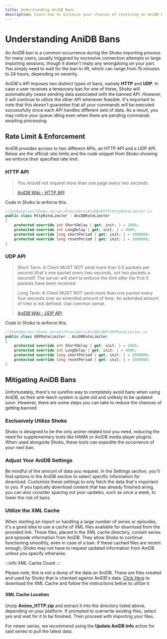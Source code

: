 ```yaml
---
title: Understanding AniDB Bans
description: Learn how to minimize your chances of receiving an AniDB Ban.
---
```


<script setup>
const osLocationColumns = [
  { name: 'OS', header: 'OS' },
  { name: 'Location', header: 'Location' }
];

const osLocationData = [
  {
    OS: 'Windows',
    Location: 'C:\\ProgramData\\ShokoServer'
  },
  {
    OS: 'Linux/macOS',
    Location: '~/.shoko/Shoko.CLI/'
  }
];
</script>

# Understanding AniDB Bans

An AniDB ban is a common occurrence during the Shoko importing process for many users, usually triggered by excessive
connection attempts or large importing sessions, though it doesn't imply any wrongdoing on your part. You simply need
to wait for the ban to lift, which can range from 15 minutes to 24 hours, depending on severity.

AniDB's API imposes two distinct types of bans, namely **HTTP** and **UDP**. In case a user receives a temporary ban
for one
of these, Shoko will automatically cease sending data associated with the banned API. However, it will continue to
utilize the other API whenever feasible. It's important to note that this doesn't guarantee that all your commands
will be executed successfully since each API handles different sets of data. As a result, you may notice your queue
idling even when there are pending commands awaiting processing.

## Rate Limit & Enforcement

AniDB provides access to two different APIs, an HTTP API and a UDP API. Below are the official rate limits and the code
snippet from Shoko showing we enforce their specified rate limit.

### HTTP API

> You should not request more than one page every two seconds.
>
> [AniDB Wiki - HTTP API](https://wiki.anidb.net/HTTP_API_Definition#Flooding_and_Caching)

Code in Shoko to enforce this.

```c#
//ShokoServer/Shoko.Server/Providers/AniDB/HTTP/HttpRateLimiter.cs
public class HttpRateLimiter : AniDBRateLimiter
{
    protected override int ShortDelay { get; init; } = 2000;
    protected override int LongDelay { get; init; } = 4000;
    protected override long shortPeriod { get; init; } = 1000000;
    protected override long resetPeriod { get; init; } = 1800000;
}
```

### UDP API

> Short Term:
> A Client MUST NOT send more than 0.5 packets per second (that's one packet every two seconds, not two packets a second!)
> The server will start to enforce the limit after the first 5 packets have been received.
>
> Long Term:
> A Client MUST NOT send more than one packet every four seconds over an extended amount of time.
> An extended amount of time is not defined. Use common sense.
>
> [AniDB Wiki - UDP API](https://wiki.anidb.net/UDP_API_Definition#Flood_Protection)

Code in Shoko to enforce this.

```c#
//ShokoServer/Shoko.Server/Providers/AniDB/UDP/UDPRateLimiter.cs
public class UDPRateLimiter : AniDBRateLimiter
{
    protected override int ShortDelay { get; init; } = 2000;
    protected override int LongDelay { get; init; } = 4000;
    protected override long shortPeriod { get; init; } = 3600000;
    protected override long resetPeriod { get; init; } = 1800000;
}
```

## Mitigating AniDB Bans

Unfortunately, there's no surefire way to completely avoid bans when using AniDB, as their anti-leech system is quite
old and unlikely to be updated soon. However, there are some steps you can take to reduce the chances of getting banned:

### Exclusively Utilize Shoko

Shoko is designed to be the only anime-related tool you need, reducing the need for supplementary tools like
HAMA or AniDB media player plugins. When used alongside Shoko, these tools can expedite the occurrence of
your next ban.

### Adjust Your AniDB Settings

Be mindful of the amount of data you request. In the Settings section, you'll find options in the AniDB section
to select specific information for download. Customize these settings to only fetch the data that's important to you.
If you typically download content that has already finished airing, you can also consider spacing out your updates,
such as once a week, to lower the risk of bans.

### Utilize the XML Cache

When starting an import or handling a large number of series or episodes, it's a good idea to use a cache of XML
files available for download from the provided link. These files, placed in the XML cache directory, contain series
and episode information from AniDB. They allow Shoko to continue functioning smoothly, even in case of a ban. If
these cached files are recent enough, Shoko may not have to request updated information from AniDB unless you
specify otherwise.

:::info XML Cache Count
<XMLCacheInfo/>
:::

Please note, this is not a dump of the data on AniDB. These are files created and used by Shoko that is checked against
AniDB's data. [Click Here](https://files.shokoanime.com/files/shoko-server/other/Anime_HTTP.zip) to download the XML Cache and
follow the instructions below to utilize it.

#### XML Cache Location

<EasyTable :columns="osLocationColumns" :data="osLocationData" />

Unzip **Anime_HTTP.zip** and extract it into the directory listed above, depending on your platform. If prompted to
overwrite existing files, select yes and wait for it to be finished. Then proceed with importing your files.

For newer series, we recommend using the **Update AniDB Info** action for said series to pull the latest data.

